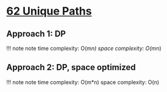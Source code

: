 # [62 Unique Paths](https://leetcode.com/problems/unique-paths/description/)



## Approach 1: DP

!!! note note
    time complexity: O(m*n)
    space complexity: O(m*n)

## Approach 2: DP, space optimized

!!! note note
    time complexity: O(m*n)
    space complexity: O(n)
